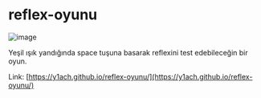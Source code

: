 # reflex-oyunu

![image](https://github.com/user-attachments/assets/abb73b3c-f7e5-43ad-8b21-6ca4c126a209)

Yeşil ışık yandığında space tuşuna basarak reflexini test edebileceğin bir oyun.

Link: [https://y1ach.github.io/reflex-oyunu/](https://y1ach.github.io/reflex-oyunu/)
